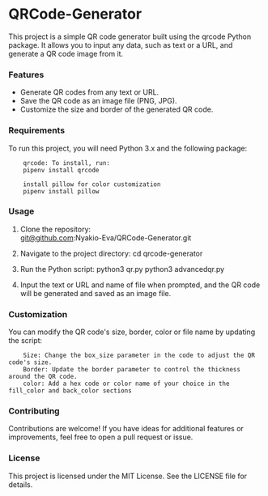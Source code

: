 # QRCode-Generator
This project is a simple QR code generator built using the qrcode Python package. It allows you to input any data, such as text or a URL, and generate a QR code image from it.

### Features
- Generate QR codes from any text or URL.
- Save the QR code as an image file (PNG, JPG).
- Customize the size and border of the generated QR code.

### Requirements
To run this project, you will need Python 3.x and the following package:

        qrcode: To install, run:
        pipenv install qrcode
        
        install pillow for color customization
        pipenv install pillow



### Usage
1. Clone the repository:     
      git@github.com:Nyakio-Eva/QRCode-Generator.git   

2. Navigate to the project directory:
      cd qrcode-generator

3. Run the Python script:
       python3 qr.py
       python3 advancedqr.py

4. Input the text or URL and name of file when prompted, and the QR code will be generated and saved as an image file.    

### Customization
You can modify the QR code's size, border, color or file name by updating the script:

        Size: Change the box_size parameter in the code to adjust the QR code's size.
        Border: Update the border parameter to control the thickness around the QR code.
        color: Add a hex code or color name of your choice in the fill_color and back_color sections

### Contributing
Contributions are welcome! If you have ideas for additional features or improvements, feel free to open a pull request or issue.

### License
This project is licensed under the MIT License. See the LICENSE file for details.



